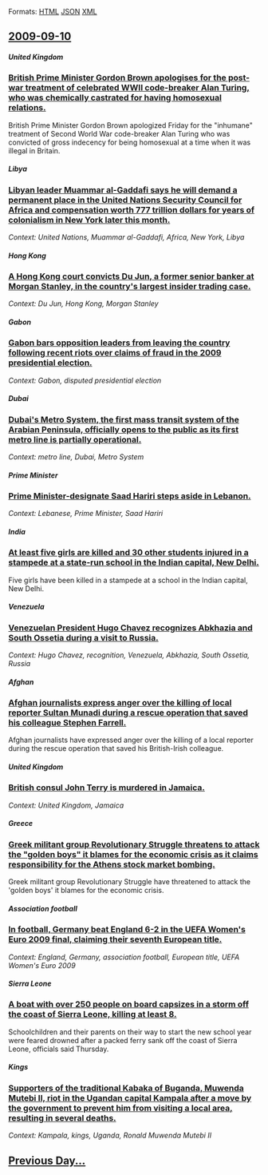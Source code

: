 
Formats: [HTML](2009/09/10/index.html)  [JSON](2009/09/10/index.json)  [XML](2009/09/10/index.xml)  

## [2009-09-10](/news/2009/09/10/index.md)

##### United Kingdom
### [ British Prime Minister Gordon Brown apologises for the post-war treatment of celebrated WWII code-breaker Alan Turing, who was chemically castrated for having homosexual relations. ](/news/2009/09/10/british-prime-minister-gordon-brown-apologises-for-the-post-war-treatment-of-celebrated-wwii-code-breaker-alan-turing-who-was-chemically-c.md)
British Prime Minister Gordon Brown apologized Friday for the &quot;inhumane&quot; treatment of Second World War code-breaker Alan Turing who was convicted of gross indecency for being homosexual at a time when it was illegal in Britain.

##### Libya
### [ Libyan leader Muammar al-Gaddafi says he will demand a permanent place in the United Nations Security Council for Africa and compensation worth 777 trillion dollars for years of colonialism in New York later this month. ](/news/2009/09/10/libyan-leader-muammar-al-gaddafi-says-he-will-demand-a-permanent-place-in-the-united-nations-security-council-for-africa-and-compensation-w.md)
_Context: United Nations, Muammar al-Gaddafi, Africa, New York, Libya_

##### Hong Kong
### [ A Hong Kong court convicts Du Jun, a former senior banker at Morgan Stanley, in the country's largest insider trading case. ](/news/2009/09/10/a-hong-kong-court-convicts-du-jun-a-former-senior-banker-at-morgan-stanley-in-the-country-s-largest-insider-trading-case.md)
_Context: Du Jun, Hong Kong, Morgan Stanley_

##### Gabon
### [ Gabon bars opposition leaders from leaving the country following recent riots over claims of fraud in the 2009 presidential election. ](/news/2009/09/10/gabon-bars-opposition-leaders-from-leaving-the-country-following-recent-riots-over-claims-of-fraud-in-the-2009-presidential-election.md)
_Context: Gabon, disputed presidential election_

##### Dubai
### [ Dubai's Metro System, the first mass transit system of the Arabian Peninsula, officially opens to the public as its first metro line is partially operational. ](/news/2009/09/10/dubai-s-metro-system-the-first-mass-transit-system-of-the-arabian-peninsula-officially-opens-to-the-public-as-its-first-metro-line-is-par.md)
_Context: metro line, Dubai, Metro System_

##### Prime Minister
### [ Prime Minister-designate Saad Hariri steps aside in Lebanon. ](/news/2009/09/10/prime-minister-designate-saad-hariri-steps-aside-in-lebanon.md)
_Context: Lebanese, Prime Minister, Saad Hariri_

##### India
### [ At least five girls are killed and 30 other students injured in a stampede at a state-run school in the Indian capital, New Delhi. ](/news/2009/09/10/at-least-five-girls-are-killed-and-30-other-students-injured-in-a-stampede-at-a-state-run-school-in-the-indian-capital-new-delhi.md)
Five girls have been killed in a stampede at a school in the Indian capital, New Delhi.

##### Venezuela
### [ Venezuelan President Hugo Chavez recognizes Abkhazia and South Ossetia during a visit to Russia. ](/news/2009/09/10/venezuelan-president-hugo-cha-vez-recognizes-abkhazia-and-south-ossetia-during-a-visit-to-russia.md)
_Context: Hugo Chavez, recognition, Venezuela, Abkhazia, South Ossetia, Russia_

##### Afghan
### [ Afghan journalists express anger over the killing of local reporter Sultan Munadi during a rescue operation that saved his colleague Stephen Farrell. ](/news/2009/09/10/afghan-journalists-express-anger-over-the-killing-of-local-reporter-sultan-munadi-during-a-rescue-operation-that-saved-his-colleague-stephe.md)
Afghan journalists have expressed anger over the killing of a local reporter during the rescue operation that saved his British-Irish colleague.

##### United Kingdom
### [ British consul John Terry is murdered in Jamaica. ](/news/2009/09/10/british-consul-john-terry-is-murdered-in-jamaica.md)
_Context: United Kingdom, Jamaica_

##### Greece
### [ Greek militant group Revolutionary Struggle threatens to attack the "golden boys" it blames for the economic crisis as it claims responsibility for the Athens stock market bombing. ](/news/2009/09/10/greek-militant-group-revolutionary-struggle-threatens-to-attack-the-golden-boys-it-blames-for-the-economic-crisis-as-it-claims-responsibi.md)
Greek militant group Revolutionary Struggle have threatened to attack the &#39;golden boys&#39; it blames for the economic crisis.

##### Association football
### [ In football, Germany beat England 6-2 in the UEFA Women's Euro 2009 final, claiming their seventh European title. ](/news/2009/09/10/in-football-germany-beat-england-6a2-in-the-uefa-women-s-euro-2009-final-claiming-their-seventh-european-title.md)
_Context: England, Germany, association football, European title, UEFA Women's Euro 2009_

##### Sierra Leone
### [ A boat with over 250 people on board capsizes in a storm off the coast of Sierra Leone, killing at least 8. ](/news/2009/09/10/a-boat-with-over-250-people-on-board-capsizes-in-a-storm-off-the-coast-of-sierra-leone-killing-at-least-8.md)
Schoolchildren and their parents on their way to start the new school year were feared drowned after a packed ferry sank off the coast of Sierra Leone, officials said Thursday.

##### Kings
### [ Supporters of the traditional Kabaka of Buganda, Muwenda Mutebi II, riot in the Ugandan capital Kampala after a move by the government to prevent him from visiting a local area, resulting in several deaths. ](/news/2009/09/10/supporters-of-the-traditional-kabaka-of-buganda-muwenda-mutebi-ii-riot-in-the-ugandan-capital-kampala-after-a-move-by-the-government-to-p.md)
_Context: Kampala, kings, Uganda, Ronald Muwenda Mutebi II_

## [Previous Day...](/news/2009/09/9/index.md)

